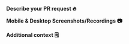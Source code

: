 **Describe your PR request 🔥**

<!-- A clear and consise description of your PR request-->

**Mobile & Desktop Screenshots/Recordings 📷**

<!--
UI changes should be accompanied by screenshots or recordings. Please upload/link them here.
Guide to linking images here:
https://docs.github.com/en/get-started/writing-on-github/getting-started-with-writing-and-formatting-on-github/basic-writing-and-formatting-syntax#uploading-assets
-->

**Additional context 🗒️**

<!--Add any other context pull request here.-->
